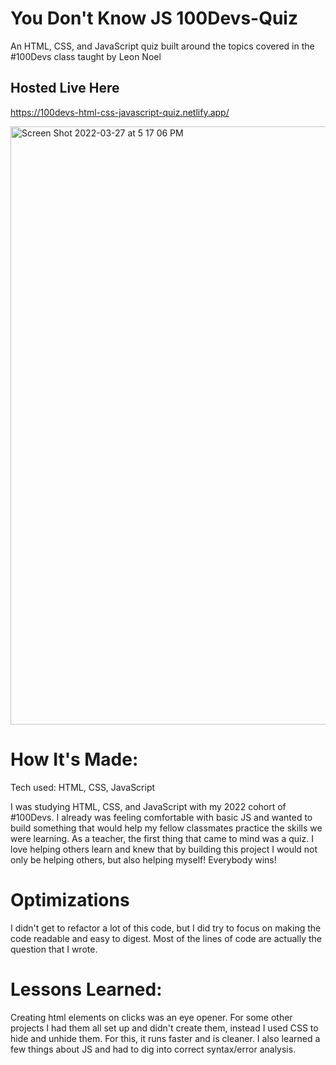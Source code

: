 # You Don't Know JS 100Devs-Quiz
An HTML, CSS, and JavaScript quiz built around the topics covered in the #100Devs class taught by Leon Noel

## Hosted Live Here
https://100devs-html-css-javascript-quiz.netlify.app/

<img width="957" alt="Screen Shot 2022-03-27 at 5 17 06 PM" src="https://user-images.githubusercontent.com/57625094/160274951-c5254f76-813a-4d6e-bc4d-2a25738aa7dc.png">


# How It's Made:
Tech used: HTML, CSS, JavaScript

I was studying HTML, CSS, and JavaScript with my 2022 cohort of #100Devs. I already was feeling comfortable with basic JS and wanted to build something that would help my fellow classmates practice the skills we were learning. As a teacher, the first thing that came to mind was a quiz. I love helping others learn and knew that by building this project I would not only be helping others, but also helping myself! Everybody wins!

# Optimizations
I didn't get to refactor a lot of this code, but I did try to focus on making the code readable and easy to digest. Most of the lines of code are actually the question that I wrote. 

# Lessons Learned:
Creating html elements on clicks was an eye opener. For some other projects I had them all set up and didn't create them, instead I used CSS to hide and unhide them. For this, it runs faster and is cleaner. 
I also learned a few things about JS and had to dig into correct syntax/error analysis. 
